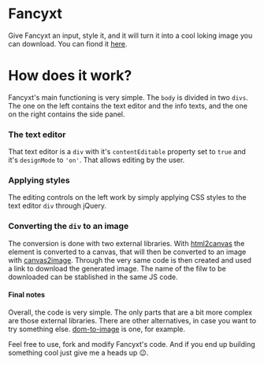 # Fancyxt
Give Fancyxt an input, style it, and it will turn it into a cool loking image you can download. You can fiond it [here](https://carloszbent.github.io/Fancyxt).

# How does it work?
Fancyxt's main functioning is very simple. The `body` is divided in two `divs`. The one on the left contains the text editor and the info texts, and the one on the right contains the side panel.
### The text editor
That text editor is a `div` with it's `contentEditable` property set to `true` and it's `designMode` to `'on'`. That allows editing by the user.
### Applying styles
The editing controls on the left work by simply applying CSS styles to the text editor `div` through jQuery.
### Converting the `div` to an image
The conversion is done with two external libraries. With [html2canvas](https://github.com/niklasvh/html2canvas) the element is converted to a canvas, that will then be converted to an image with [canvas2image](https://github.com/randreucetti/canvas2image).
Through the very same code is then created and used a link to download the generated image.
The name of the filw to be downloaded can be stablished in the same JS code.

#### Final notes
Overall, the code is very simple. The only parts that are a bit more complex are those external libraries. There are other alternatives, in case you want to try something else. [dom-to-image](https://github.com/tsayen/dom-to-image) is one, for example.

Feel free to use, fork and modify Fancyxt's code. And if you end up building something cool just give me a heads up 😉.
